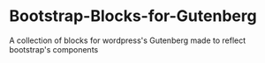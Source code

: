# Bootstrap-Blocks-for-Gutenberg
A collection of blocks for wordpress's Gutenberg made to reflect bootstrap's components
